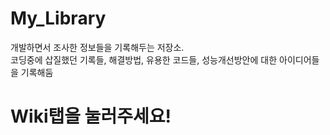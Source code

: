 # My_Library
개발하면서 조사한 정보들을 기록해두는 저장소.<br/>
코딩중에 삽질했던 기록들, 해결방법, 유용한 코드들, 성능개선방안에 대한 아이디어들을 기록해둠

# Wiki탭을 눌러주세요!
